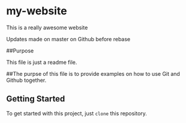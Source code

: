 # my-website

This is a really awesome website

Updates made on master on Github before rebase

##Purpose

This file is just a readme file.

##The purpse of this file is to provide examples on how to use Git and Github together.

## Getting Started

To get started with this project, just `clone` this repository.
